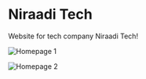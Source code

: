 # Niraadi Tech 

Website for tech company Niraadi Tech!

![Homepage 1](https://niraadisite.cloud9gaminghub.com/images/screenshot-1.png)

![Homepage 2](https://niraadisite.cloud9gaminghub.com/images/screenshot-2.png)
